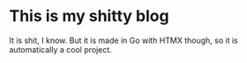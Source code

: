 # This is my shitty blog
It is shit, I know. But it is made in Go with HTMX though, so it is automatically a cool project.
